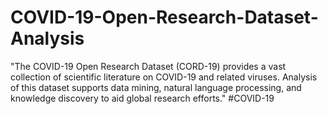 # COVID-19-Open-Research-Dataset-Analysis
"The COVID-19 Open Research Dataset (CORD-19) provides a vast collection of scientific literature on COVID-19 and related viruses. Analysis of this dataset supports data mining, natural language processing, and knowledge discovery to aid global research efforts." #COVID-19 
